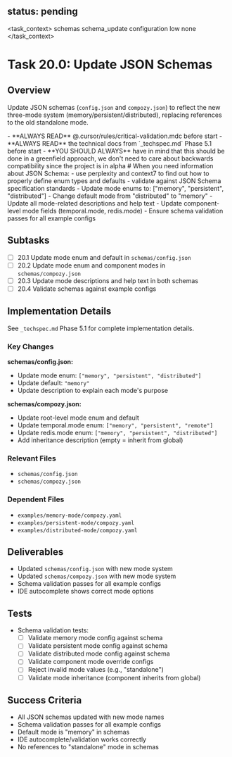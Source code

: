 ## status: pending

<task_context>
<domain>schemas</domain>
<type>schema_update</type>
<scope>configuration</scope>
<complexity>low</complexity>
<dependencies>none</dependencies>
</task_context>

# Task 20.0: Update JSON Schemas

## Overview

Update JSON schemas (`config.json` and `compozy.json`) to reflect the new three-mode system (memory/persistent/distributed), replacing references to the old standalone mode.

<critical>
- **ALWAYS READ** @.cursor/rules/critical-validation.mdc before start
- **ALWAYS READ** the technical docs from `_techspec.md` Phase 5.1 before start
- **YOU SHOULD ALWAYS** have in mind that this should be done in a greenfield approach, we don't need to care about backwards compatibility since the project is in alpha
</critical>

<research>
# When you need information about JSON Schema:
- use perplexity and context7 to find out how to properly define enum types and defaults
- validate against JSON Schema specification standards
</research>

<requirements>
- Update mode enums to: ["memory", "persistent", "distributed"]
- Change default mode from "distributed" to "memory"
- Update all mode-related descriptions and help text
- Update component-level mode fields (temporal.mode, redis.mode)
- Ensure schema validation passes for all example configs
</requirements>

## Subtasks

- [ ] 20.1 Update mode enum and default in `schemas/config.json`
- [ ] 20.2 Update mode enum and component modes in `schemas/compozy.json`
- [ ] 20.3 Update mode descriptions and help text in both schemas
- [ ] 20.4 Validate schemas against example configs

## Implementation Details

See `_techspec.md` Phase 5.1 for complete implementation details.

### Key Changes

**schemas/config.json:**
- Update mode enum: `["memory", "persistent", "distributed"]`
- Update default: `"memory"`
- Update description to explain each mode's purpose

**schemas/compozy.json:**
- Update root-level mode enum and default
- Update temporal.mode enum: `["memory", "persistent", "remote"]`
- Update redis.mode enum: `["memory", "persistent", "distributed"]`
- Add inheritance description (empty = inherit from global)

### Relevant Files

- `schemas/config.json`
- `schemas/compozy.json`

### Dependent Files

- `examples/memory-mode/compozy.yaml`
- `examples/persistent-mode/compozy.yaml`
- `examples/distributed-mode/compozy.yaml`

## Deliverables

- Updated `schemas/config.json` with new mode system
- Updated `schemas/compozy.json` with new mode system
- Schema validation passes for all example configs
- IDE autocomplete shows correct mode options

## Tests

- Schema validation tests:
  - [ ] Validate memory mode config against schema
  - [ ] Validate persistent mode config against schema
  - [ ] Validate distributed mode config against schema
  - [ ] Validate component mode override configs
  - [ ] Reject invalid mode values (e.g., "standalone")
  - [ ] Validate mode inheritance (component inherits from global)

## Success Criteria

- All JSON schemas updated with new mode names
- Schema validation passes for all example configs
- Default mode is "memory" in schemas
- IDE autocomplete/validation works correctly
- No references to "standalone" mode in schemas
